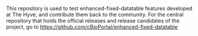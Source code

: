 This repository is used to test enhanced-fixed-datatable features developed at
The Hyve, and contribute them back to the community. For the central repository
that holds the official releases and release candidates of the project, go to
https://github.com/cBioPortal/enhanced-fixed-datatable

